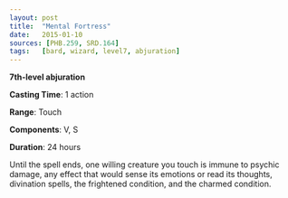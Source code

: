 ```yaml
---
layout: post
title:  "Mental Fortress"
date:   2015-01-10
sources: [PHB.259, SRD.164]
tags:   [bard, wizard, level7, abjuration]
---
```


**7th-level abjuration**

**Casting Time**: 1 action

**Range**: Touch

**Components**: V, S

**Duration**: 24 hours

Until the spell ends, one willing creature you touch is immune to psychic damage, any effect that would sense its emotions or read its thoughts, divination spells, the frightened condition, and the charmed condition.

